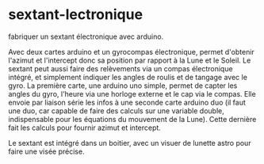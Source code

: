 # sextant-lectronique
fabriquer un sextant électronique avec arduino.

Avec deux cartes arduino et un gyrocompas électronique, permet d'obtenir l'azimut et l'intercept donc sa position par rapport à la Lune et le Soleil. Le sextant peut aussi faire des relèvements via un compas électronique intégré, et simplement indiquer les angles de roulis et de tangage avec le gyro.
La première carte, une arduino uno simple, permet de capter les angles du gyro, l'heure via une horloge externe et le cap via le compas. Elle envoie par liaison série les infos à une seconde carte arduino duo (il faut une duo, car capable de faire des calculs sur une variable double, indispensable pour les équations du mouvement de la Lune). Cette dernière fait les calculs pour fournir azimut et intercept.

Le sextant est intégré dans un boitier, avec un visuer de lunette astro pour faire une visée précise.
